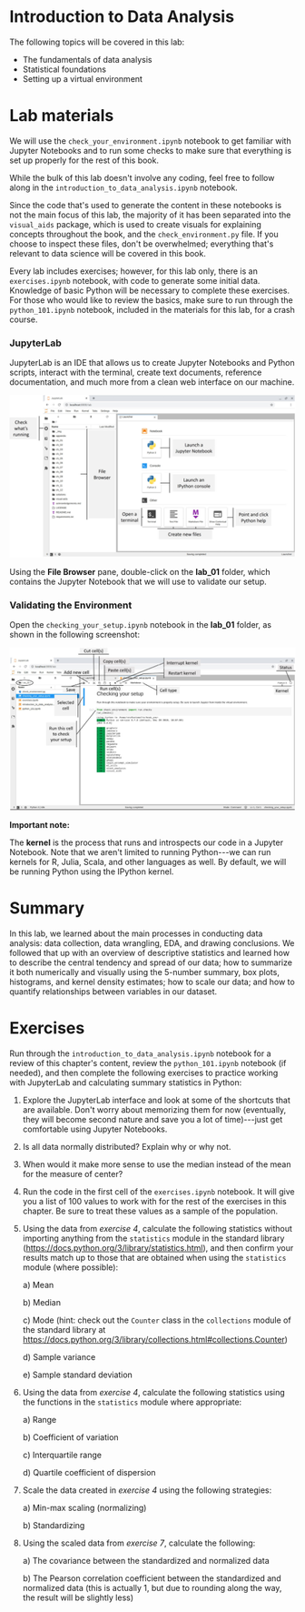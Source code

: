 
Introduction to Data Analysis
===============================================================


The following topics will be covered in this lab:

-   The fundamentals of data analysis
-   Statistical foundations
-   Setting up a virtual environment


Lab materials
=================

We will use the `check_your_environment.ipynb` notebook to get familiar with
Jupyter Notebooks and to run some checks to make sure that everything is
set up properly for the rest of this book.

While the bulk of this lab doesn\'t involve any coding, feel free to
follow along in the `introduction_to_data_analysis.ipynb`
notebook. 

Since the code that\'s used to generate the content in these notebooks
is not the main focus of this lab, the majority of it has been
separated into the `visual_aids` package, which is used to
create visuals for explaining concepts throughout the book, and the
`check_environment.py` file. If you choose to inspect these
files, don\'t be overwhelmed; everything that\'s relevant to data
science will be covered in this book.

Every lab includes exercises; however, for this lab only, there
is an `exercises.ipynb` notebook, with code to generate some
initial data. Knowledge of basic Python will be necessary to complete
these exercises. For those who would like to review the basics, make
sure to run through the `python_101.ipynb` notebook, included
in the materials for this lab, for a crash course.



### JupyterLab

JupyterLab is an IDE that allows us to create Jupyter Notebooks and
Python scripts, interact with the terminal, create
text documents, reference documentation, and much more from a clean web
interface on our machine.


![](./images/Figure_1.18_B16834.jpg)



Using the **File Browser** pane, double-click on the **lab_01** folder,
which contains the Jupyter Notebook that we will use to validate our
setup.

### Validating the Environment

Open the `checking_your_setup.ipynb` notebook in the
**lab_01** folder, as shown in the following
screenshot:


![](./images/Figure_1.19_B16834.jpg)



**Important note:**

The **kernel** is the process that runs and
introspects our code in a Jupyter Notebook. Note that we aren\'t limited
to running Python---we can run kernels for R, Julia, Scala, and other
languages as well. By default, we will be running Python using the
IPython kernel. 


Summary
=======

In this lab, we learned about the main processes in conducting data
analysis: data collection, data wrangling, EDA, and drawing conclusions.
We followed that up with an overview of descriptive statistics and
learned how to describe the central tendency and spread of our data; how
to summarize it both numerically and visually using the 5-number
summary, box plots, histograms, and kernel density estimates; how to
scale our data; and how to quantify relationships between variables in
our dataset.

Exercises
=========

Run through the `introduction_to_data_analysis.ipynb` notebook
for a review of this chapter\'s content, review the
`python_101.ipynb` notebook (if needed), and then complete the
following exercises to practice working with JupyterLab and calculating
summary statistics in Python:

1.  Explore the JupyterLab interface and look at some of the shortcuts
    that are available. Don\'t worry about memorizing them for now
    (eventually, they will become second nature and save you a lot of
    time)---just get comfortable using Jupyter Notebooks.

2.  Is all data normally distributed? Explain why or why not.

3.  When would it make more sense to use the median instead of the mean
    for the measure of center?

4.  Run the code in the first cell of the `exercises.ipynb`
    notebook. It will give you a list of 100 values to work with for the
    rest of the exercises in this chapter. Be sure to treat these values
    as a sample of the population.

5.  Using the data from *exercise 4*, calculate the following statistics
    without importing anything from the `statistics` module in
    the standard library
    (<https://docs.python.org/3/library/statistics.html>), and then
    confirm your results match up to those that are obtained when using
    the `statistics` module (where possible):

    a\) Mean

    b\) Median

    c\) Mode (hint: check out the `Counter` class in the
    `collections` module of the standard library at
    <https://docs.python.org/3/library/collections.html#collections.Counter>)

    d\) Sample variance

    e\) Sample standard deviation

6.  Using the data from *exercise 4*, calculate the following statistics
    using the functions in the `statistics` module where
    appropriate:

    a\) Range

    b\) Coefficient of variation

    c\) Interquartile range

    d\) Quartile coefficient of dispersion

7.  Scale the data created in *exercise 4* using the following
    strategies:

    a\) Min-max scaling (normalizing)

    b\) Standardizing

8.  Using the scaled data from *exercise 7*, calculate the following:

    a\) The covariance between the standardized and normalized data

    b\) The Pearson correlation coefficient between the standardized and
    normalized data (this is actually 1, but due to rounding along the
    way, the result will be slightly less)